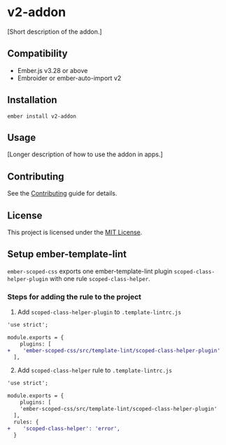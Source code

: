 # v2-addon

[Short description of the addon.]

## Compatibility

- Ember.js v3.28 or above
- Embroider or ember-auto-import v2

## Installation

```
ember install v2-addon
```

## Usage

[Longer description of how to use the addon in apps.]

## Contributing

See the [Contributing](CONTRIBUTING.md) guide for details.

## License

This project is licensed under the [MIT License](LICENSE.md).

## Setup ember-template-lint

`ember-scoped-css` exports one ember-template-lint plugin `scoped-class-helper-plugin` with one rule `scoped-class-helper`.

### Steps for adding the rule to the project

1. Add `scoped-class-helper-plugin` to `.template-lintrc.js`

```diff
'use strict';

module.exports = {
	plugins: [
+    'ember-scoped-css/src/template-lint/scoped-class-helper-plugin'
  ],

```

2. Add `scoped-class-helper` rule to `.template-lintrc.js`

```diff
'use strict';

module.exports = {
	plugins: [
    'ember-scoped-css/src/template-lint/scoped-class-helper-plugin'
  ],
  rules: {
+    'scoped-class-helper': 'error',
  }

```
